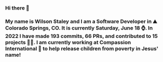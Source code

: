 ### Hi there 👋

### My name is Wilson Staley and I am a Software Developer in ⛰ Colorado Springs, CO.  It is currently Saturday, June 18 ⌚. In 2022 I have made 193 commits, 66 PRs, and contributed to 15 projects 👨‍💻. I am currently working at Compassion International 🏢 to help release children from poverty in Jesus' name!